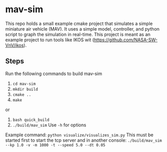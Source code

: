 # mav-sim
This repo holds a small example cmake project that simulates a simple miniature air vehicle (MAV). It uses a simple model, controller, and python script to graph the simulation in real-time. This project is meant as an example project to run tools like IKOS wit (https://github.com/NASA-SW-VnV/ikos). 

## Steps
Run the following commands to build mav-sim
1. `cd mav-sim`
2. `mkdir build`
3. `cmake ..`
4. `make`

or 

1. `bash quick_build`
2. `./build/mav_sim` Use `-h` for options

Example command:
`python visualize/visualizes_sim.py` This must be started first to start the tcp server
and in another console:
`./build/mav_sim --kp 1.0 -v -m 1000 -t --speed 5.0 --dt 0.05 `